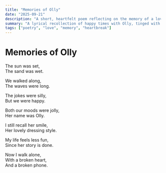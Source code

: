 ```yaml
---
title: "Memories of Olly"
date: "2025-09-21"
description: "A short, heartfelt poem reflecting on the memory of a loved one."
summary: "A lyrical recollection of happy times with Olly, tinged with loss."
tags: ["poetry", "love", "memory", "heartbreak"]
---
```


# Memories of Olly

The sun was set,  
The sand was wet.  

We walked along,  
The waves were long.  

The jokes were silly,  
But we were happy.  

Both our moods were jolly,  
Her name was Olly.  

I still recall her smile,  
Her lovely dressing style.  

My life feels less fun,  
Since her story is done.  

Now I walk alone,  
With a broken heart,  
And a broken phone.
